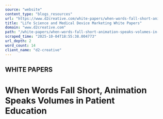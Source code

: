 ```yaml
---
source: "website"
content_type: "blogs_resources"
url: "https://www.d2creative.com/white-papers/when-words-fall-short-animation-speaks-volumes-in-patient-education/"
title: "Life Science and Medical Device Marketing White Papers"
domain: "www.d2creative.com"
path: "/white-papers/when-words-fall-short-animation-speaks-volumes-in-patient-education/"
scraped_time: "2025-10-04T18:55:38.004773"
url_depth: 2
word_count: 14
client_name: "d2-creative"
---
```


## WHITE PAPERS

# When Words Fall Short, Animation Speaks Volumes in Patient Education